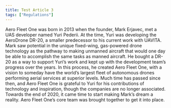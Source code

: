 ```yaml
---
title: Test Article 3
tags: ["Regulations"]
---
```


Aero Fleet One was born in 2013 when the founder, Mark Erjavec, met a UAS developer named Yuri Pederii. At the time, Yuri was developing the AeroDrone DR-20, a smaller predecessor to his current work with UAVITA. Mark saw potential in the unique fixed-wing, gas-powered drone technology as the pathway to making unmanned aircraft that would one day be able to accomplish the same tasks as manned aircraft. He bought a DR-20 as a way to support Yuri’s work and kept up with the development team’s progress over the years. In this process, he created Aero Fleet One, with a vision to someday have the world’s largest fleet of autonomous drones performing aerial services at superior levels. Much time has passed since then, and Aero Fleet One is grateful to Yuri for his contributions of technology and inspiration, though the companies are no longer associated. Towards the end of 2020, it came time to start making Mark’s dream a reality. Aero Fleet One’s core team was brought together to get it into place.
